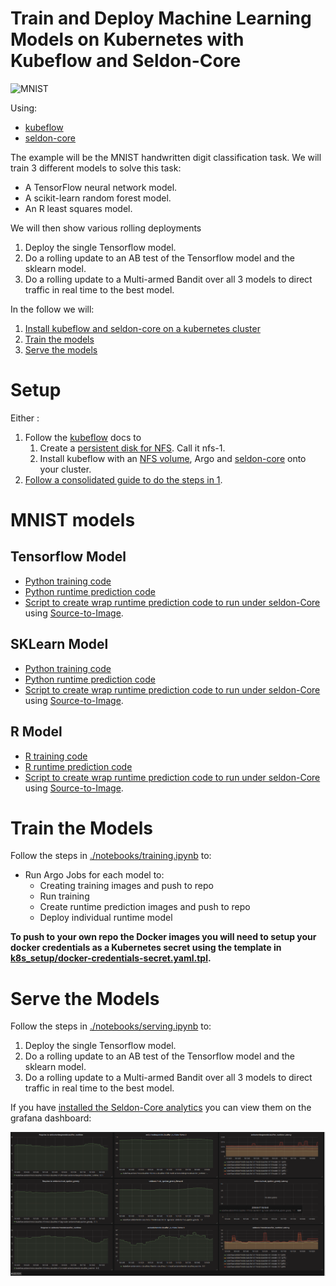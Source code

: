 # Train and Deploy Machine Learning Models on Kubernetes with Kubeflow and Seldon-Core

![MNIST](notebooks/mnist.png "MNIST Digits")

Using:

 * [kubeflow](https://github.com/kubeflow/kubeflow)
 * [seldon-core](https://github.com/SeldonIO/seldon-core)
 
The example will be the MNIST handwritten digit classification task. We will train 3 different models to solve this task:

 * A TensorFlow neural network model.
 * A scikit-learn random forest model.
 * An R least squares model.

We will then show various rolling deployments

 1. Deploy the single Tensorflow model.
 2. Do a rolling update to an AB test of the Tensorflow model and the sklearn model.
 3. Do a rolling update to a Multi-armed Bandit over all 3 models to direct traffic in real time to the best model.


In the follow we will:

 1. [Install kubeflow and seldon-core on a kubernetes cluster](#setup)
 1. [Train the models](#train-the-models)
 1. [Serve the models](#serve-the-models)

# Setup

Either :

 1. Follow the [kubeflow](https://github.com/kubeflow/kubeflow/blob/master/user_guide.md) docs to 
    1. Create a [persistent disk for NFS](https://github.com/kubeflow/kubeflow/blob/master/user_guide.md#advanced-customization). Call it nfs-1. 
    1. Install kubeflow with an [NFS volume](https://github.com/kubeflow/kubeflow/blob/master/user_guide.md#advanced-customization), Argo and [seldon-core](https://github.com/kubeflow/kubeflow/blob/master/user_guide.md#serve-a-model-using-seldon) onto your cluster.
 1. [Follow a consolidated guide to do the steps in 1](setup.md).

# MNIST models

## Tensorflow Model

 * [Python training code](models/tf_mnist/train/create_model.py)
 * [Python runtime prediction code](models/tf_mnist/runtime/DeepMnist.py)
 * [Script to create wrap runtime prediction code to run under seldon-Core](models/tf_mnist/runtime/wrap.sh) using [Source-to-Image](https://github.com/openshift/source-to-image).

## SKLearn Model

 * [Python training code](models/sk_mnist/train/create_model.py)
 * [Python runtime prediction code](models/sk_mnist/runtime/SkMnist.py)
 * [Script to create wrap runtime prediction code to run under seldon-Core](models/sk_mnist/runtime/wrap.sh) using [Source-to-Image](https://github.com/openshift/source-to-image).

## R Model

 * [R training code](models/r_mnist/train/train.R)
 * [R runtime prediction code](models/r_mnist/runtime/mnist.R)
 * [Script to create wrap runtime prediction code to run under seldon-Core](models/r_mnist/runtime/wrap.sh) using [Source-to-Image](https://github.com/openshift/source-to-image).

# Train the Models

 Follow the steps in [./notebooks/training.ipynb](./notebooks/training.ipynb) to:

 * Run Argo Jobs for each model to:
   * Creating training images and push to repo
   * Run training
   * Create runtime prediction images and push to repo
   * Deploy individual runtime model

**To push to your own repo the Docker images you will need to setup your docker credentials as a Kubernetes secret using the template in [k8s_setup/docker-credentials-secret.yaml.tpl](k8s_setup/docker-credentials-secret.yaml.tpl).**

# Serve the Models

Follow the steps in [./notebooks/serving.ipynb](./notebooks/serving.ipynb) to:

 1. Deploy the single Tensorflow model.
 2. Do a rolling update to an AB test of the Tensorflow model and the sklearn model.
 3. Do a rolling update to a Multi-armed Bandit over all 3 models to direct traffic in real time to the best model.

If you have [installed the Seldon-Core analytics](setup.md#grafana-dashboard) you can view them on the grafana dashboard:

![Grafana](grafana.png "Grafana Dashboard")